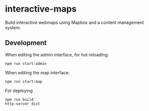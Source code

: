 # interactive-maps

Build interactive webmaps using Mapbox and a content management system.

## Development

When editing the admin interface, for hot reloading:

```
npm run start:admin
```

When editing the map interface:

```
npm run start:map
```

For deploying

```
npm run build
http-server dist
```




